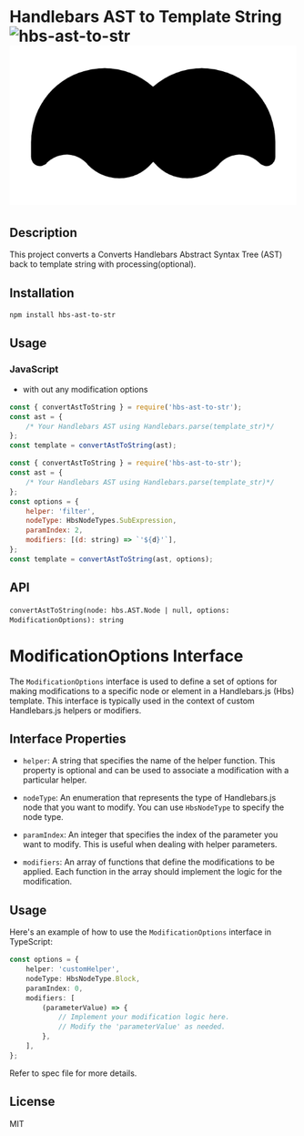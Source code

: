 # Handlebars AST to Template String ![hbs-ast-to-str](https://img.shields.io/npm/v/hbs-ast-to-str?label=hbs-ast-to-str) [![Project Icon](./handlebars-ast-to-str-logo.png)](https://github.com/satyajitnayk/handlebar-ast-to-str)

## Description

This project converts a Converts Handlebars Abstract Syntax Tree (AST) back to template string with processing(optional).

## Installation

```hbs
npm install hbs-ast-to-str
```

## Usage

### JavaScript

- with out any modification options

```javascript
const { convertAstToString } = require('hbs-ast-to-str');
const ast = {
	/* Your Handlebars AST using Handlebars.parse(template_str)*/
};
const template = convertAstToString(ast);
```

```javascript
const { convertAstToString } = require('hbs-ast-to-str');
const ast = {
	/* Your Handlebars AST using Handlebars.parse(template_str)*/
};
const options = {
	helper: 'filter',
	nodeType: HbsNodeTypes.SubExpression,
	paramIndex: 2,
	modifiers: [(d: string) => `'${d}'`],
};
const template = convertAstToString(ast, options);
```

## API

`convertAstToString(node: hbs.AST.Node | null, options: ModificationOptions): string`

# ModificationOptions Interface

The `ModificationOptions` interface is used to define a set of options for making modifications to a specific node or element in a Handlebars.js (Hbs) template. This interface is typically used in the context of custom Handlebars.js helpers or modifiers.

## Interface Properties

- `helper`: A string that specifies the name of the helper function. This property is optional and can be used to associate a modification with a particular helper.

- `nodeType`: An enumeration that represents the type of Handlebars.js node that you want to modify. You can use `HbsNodeType` to specify the node type.

- `paramIndex`: An integer that specifies the index of the parameter you want to modify. This is useful when dealing with helper parameters.

- `modifiers`: An array of functions that define the modifications to be applied. Each function in the array should implement the logic for the modification.

## Usage

Here's an example of how to use the `ModificationOptions` interface in TypeScript:

```typescript
const options = {
	helper: 'customHelper',
	nodeType: HbsNodeType.Block,
	paramIndex: 0,
	modifiers: [
		(parameterValue) => {
			// Implement your modification logic here.
			// Modify the 'parameterValue' as needed.
		},
	],
};
```

Refer to spec file for more details.

## License

MIT
